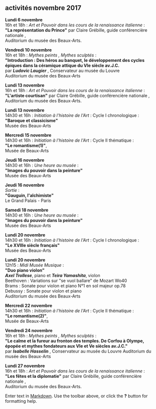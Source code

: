 ## activités novembre 2017  


**Lundi 6 novembre**   
16h et 18h : _Art et Pouvoir dans les cours de la renaissance italienne_ :  
**"La représentation du Prince"** par Claire Grébille, guide conférencière nationale ,  
Auditorium du musée des Beaux-Arts. 

**Vendredi 10 novembre**  
16h et 18h : _Mythes peints , Mythes sculptés_ :  
**"Introduction : Des héros au banquet, le développement des cycles épiques dans la céramique attique du VIe siècle av.J.C.**  
par **_Ludovic Laugier_** , Conservateur au musée du Louvre  
Auditorium du musée des Beaux-Arts 

**Lundi 13 novembre**   
16h et 18h : _Art et Pouvoir dans les cours de la renaissance italienne_ :  
**"L'artiste courtisan"** par Claire Grébille, guide conférencière nationale ,  
Auditorium du musée des Beaux-Arts.  


 **Lundi 13 novembre**  
14h30 et 16h : _Initiation à l'histoire de l'Art_ : Cycle I chronologique :  
**"Baroque et classicisme"**  
Musée des Beaux-Arts  

**Mercredi 15 novembre**  
14h30 et 16h : _Initiation à l'histoire de l'Art_ : Cycle II thématique :  
**"Le romantisme(1)"**,  
Musée de Beaux-Arts 

**Jeudi 16 novembre**  
14h30 et 16h : _Une heure au musée_ :  
**"Images du pouvoir dans la peinture"**  
Musée des Beaux-Arts  

**Jeudi 16 novembre**  
_Sortie_ :  
**"Gauguin, l'alchimiste"**  
Le Grand Palais - Paris  

**Samedi 18 novembre**  
14h30 et 16h : _Une heure au musée_ :  
**"Images du pouvoir dans la peinture"**  
Musée des Beaux-Arts 


**Lundi 20 novembre**   
14h30 et 16h : _Initiation à l'histoire de l'Art_ : Cycle I chronologique :  
**"Le XVIIIe siècle français"**  
Musée des Beaux-Arts  


**Lundi 20 novembre**  
12h15 : _Midi Musée Musique_ :  
**"Duo piano violon"**  
**_Axel Trollese_**, piano et **_Teira Yamashita_**, violon  
Beethoven : Variations sur "se vuol ballare" de Mozart Wo40  
Brams : Sonate pour violon et piano N°1 en sol majeur op.78  
Debussy : Sonate pour violon et piano  
Auditorium du musée des Beaux-Arts

  
**Mercredi 22 novembre**  
14h30 et 16h : _Initiation à l'histoire de l'Art_ : Cycle II thématique :  
**"Le romantisme(2)"**,  
Musée de Beaux-Arts  


**Vendredi 24 novembre**  
16h et 18h : _Mythes peints , Mythes sculptés_ :  
**"Le calme et la fureur au fronton des temples. De Corfou à Olympe, épopée et mythes fondateurs aux VIe et Ve siècles av.J.C."**   
par **_Isabelle Hasselin_** , Conservateur au musée du Louvre
Auditorium du musée des Beaux-Arts 

 

**Lundi 27 novembre**  
16h et 18h : _Art et Pouvoir dans les cours de la renaissance italienne_ :  
**"Les fêtes et la diplomatie"** par Claire Grébille, guide conférencière nationale ,  
Auditorium du musée des Beaux-Arts.   




 










 




Enter text in [Markdown](http://daringfireball.net/projects/markdown/). Use the toolbar above, or click the **?** button for formatting help.
